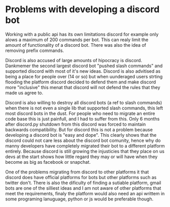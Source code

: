 # Problems with developing a discord bot

Working with a public api has its own limitations discord for example only alows a maximum of 200 commands per bot. This can realy limit the amount of functionality of a discord bot. There was also the idea of removing prefix commands.

Discord is also accused of large amounts of hipocracy is discord. Dankmemer the second largest discord bot "pushed slash commands" and supported discord with most of it's new ideas. Discord is also advitised as being a place for people over (14 or so) but when uunderaged users strting flooding the platform discord decided to defend them and make discord more "inclusive" this menat that discord will not defend the rules that they made us agree to.

Discord is also willing to destroy all discord bots (a ref to slash commands) when there is not even a single lib that supported slash commands, this left most discord bots in the dust. For people who need to migrate an entire code base this is just painfull, and I had to suffer from this. Only 6 months after discord.py shutdown from this discord was forced to maintain backwards compatibility. But for discord this is not a problem because developing a discord bot is "easy and dope". This clearly shows that the discord could not care less about the discord bot comunity, hence why do manny developers have completely migrated their bot to a different platform entirely. Because discord is still growing the injusticies that they place on us devs at the start shows how little regard they may or will have when they become as big as facebook or snapchat.

One of the problems migrating from discord to other platforms it that discord does have official platforms for bots but other platforms such as twitter don't. There is also the dificulty of finding a sutiable platform, gmail bots are one of the silliest ideas and I am not aware of other platforms that meet the requirements, finaly the platform would also need an api writtem in some programing lanuguage, python or js would be preferable though.
